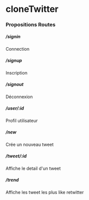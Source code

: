 # cloneTwitter

### Propositions Routes

##### /signin
Connection

##### /signup
Inscription

##### /signout
Déconnexion

##### /user/:id
Profil utilisateur

##### /new
Crée un nouveau tweet

##### /tweet/:id
Affiche le detail d'un tweet

##### /trend
Affiche les tweet les plus like retwitter